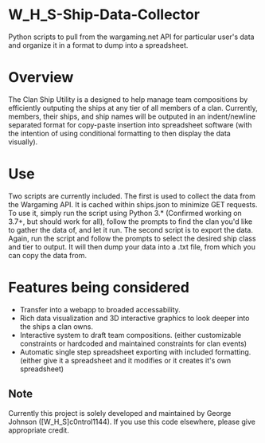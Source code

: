 # W_H_S-Ship-Data-Collector
Python scripts to pull from the wargaming.net API for particular user's data and organize it in a format to dump into a spreadsheet.

# Overview
The Clan Ship Utility is a designed to help manage team compositions by efficiently outputing the ships at any tier of all members of a clan. Currently, members, their ships, and ship names will be outputed in an indent/newline separated format for copy-paste insertion into spreadsheet software (with the intention of using conditional formatting to then display the data visually).

# Use
Two scripts are currently included. The first is used to collect the data from the Wargaming API. It is cached within ships.json to minimize GET requests. To use it, simply run the script using Python 3.* (Confirmed working on 3.7+, but should work for all), follow the prompts to find the clan you'd like to gather the data of, and let it run. The second script is to export the data. Again, run the script and follow the prompts to select the desired ship class and tier to output. It will then dump your data into a .txt file, from which you can copy the data from.

# Features being considered
- Transfer into a webapp to broaded accessability.
- Rich data visualization and 3D interactive graphics to look deeper into the ships a clan owns.
- Interactive system to draft team compositions. (either customizable constraints or hardcoded and maintained constraints for clan events)
- Automatic single step spreadsheet exporting with included formatting. (either give it a spreadsheet and it modifies or it creates it's own spreadsheet)

## Note
Currently this project is solely developed and maintained by George Johnson ([W_H_S]c0ntrol1144). If you use this code elsewhere, please give appropriate credit.